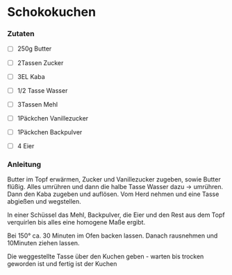 # Schokokuchen

### Zutaten

 - [ ] 250g Butter
 - [ ] 2Tassen Zucker
 - [ ] 3EL Kaba
 - [ ] 1/2 Tasse Wasser
 - [ ] 3Tassen Mehl
 - [ ] 1Päckchen Vanillezucker
 - [ ] 1Päckchen Backpulver
 - [ ] 4 Eier

  
### Anleitung
Butter im Topf erwärmen, Zucker und Vanillezucker zugeben, sowie Butter flüßig. Alles umrühren und dann die halbe Tasse Wasser dazu -> umrühren. 
Dann den Kaba zugeben und auflösen. Vom Herd nehmen und eine Tasse abgießen und wegstellen.

In einer Schüssel das Mehl, Backpulver, die Eier und den Rest aus dem Topf verquirlen bis alles eine homogene Maße ergibt.

Bei 150° ca. 30 Minuten im Ofen backen lassen. Danach rausnehmen und 10Minuten ziehen lassen.

Die weggestellte Tasse über den Kuchen geben - warten bis trocken geworden ist und fertig ist der Kuchen